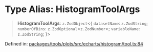 # Type Alias: HistogramToolArgs

> **HistogramToolArgs**: `z.ZodObject`\<\{ `datasetName`: `z.ZodString`; `numberOfBins`: `z.ZodOptional`\<`z.ZodNumber`\>; `variableName`: `z.ZodString`; \}\>

Defined in: [packages/tools/plots/src/echarts/histogram/tool.ts:84](https://github.com/GeoDaCenter/openassistant/blob/0a6a7e7306d75a25dc968b3117f04cb7bd613bec/packages/tools/plots/src/echarts/histogram/tool.ts#L84)
